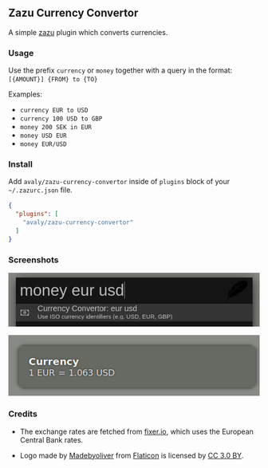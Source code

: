## Zazu Currency Convertor

A simple [zazu](http://zazuapp.org/) plugin which converts currencies.

### Usage

Use the prefix `currency` or `money` together with a query in the format:
`[{AMOUNT}] {FROM} to {TO}`

Examples:

- `currency EUR to USD`
- `currency 100 USD to GBP`
- `money 200 SEK in EUR`
- `money USD EUR`
- `money EUR/USD`

### Install

Add `avaly/zazu-currency-convertor` inside of `plugins` block of your
`~/.zazurc.json` file.

```json
{
  "plugins": [
    "avaly/zazu-currency-convertor"
  ]
}
```

### Screenshots

![](docs/screenshot-input.png)

![](docs/screenshot-notification.png)

### Credits

- The exchange rates are fetched from [fixer.io](http://fixer.io), which uses the
  European Central Bank rates.

- Logo made by [Madebyoliver](http://www.flaticon.com/authors/madebyoliver) from
  [Flaticon](http://www.flaticon.com/) is licensed by
  [CC 3.0 BY](http://creativecommons.org/licenses/by/3.0/).
